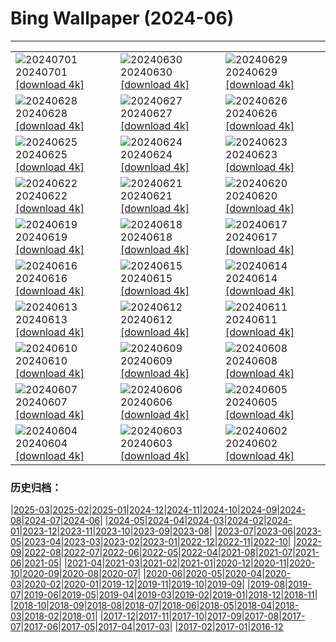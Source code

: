 # Bing Wallpaper (2024-06)
**************

<table><tr><td><img src="https://www.bing.com/th?id=OHR.UbudBali_EN-CA8434577809_1920x1080.jpg" alt="20240701"> 20240701 <a href="https://www.bing.com/th?id=OHR.UbudBali_EN-CA8434577809_UHD.jpg">[download 4k]</a></td><td><img src="https://www.bing.com/th?id=OHR.TourCorsica_EN-CA6661370949_1920x1080.jpg" alt="20240630"> 20240630 <a href="https://www.bing.com/th?id=OHR.TourCorsica_EN-CA6661370949_UHD.jpg">[download 4k]</a></td><td><img src="https://www.bing.com/th?id=OHR.ChristopherPark_EN-CA4001451105_1920x1080.jpg" alt="20240629"> 20240629 <a href="https://www.bing.com/th?id=OHR.ChristopherPark_EN-CA4001451105_UHD.jpg">[download 4k]</a></td></tr><tr><td><img src="https://www.bing.com/th?id=OHR.FlorenceDuomo_EN-CA9972074175_1920x1080.jpg" alt="20240628"> 20240628 <a href="https://www.bing.com/th?id=OHR.FlorenceDuomo_EN-CA9972074175_UHD.jpg">[download 4k]</a></td><td><img src="https://www.bing.com/th?id=OHR.CardinalfishAnemone_EN-CA9725559395_1920x1080.jpg" alt="20240627"> 20240627 <a href="https://www.bing.com/th?id=OHR.CardinalfishAnemone_EN-CA9725559395_UHD.jpg">[download 4k]</a></td><td><img src="https://www.bing.com/th?id=OHR.FireWave_EN-CA9559982578_1920x1080.jpg" alt="20240626"> 20240626 <a href="https://www.bing.com/th?id=OHR.FireWave_EN-CA9559982578_UHD.jpg">[download 4k]</a></td></tr><tr><td><img src="https://www.bing.com/th?id=OHR.FloresIsland_EN-CA9405786955_1920x1080.jpg" alt="20240625"> 20240625 <a href="https://www.bing.com/th?id=OHR.FloresIsland_EN-CA9405786955_UHD.jpg">[download 4k]</a></td><td><img src="https://www.bing.com/th?id=OHR.DhakaBangladesh_EN-CA1292742742_1920x1080.jpg" alt="20240624"> 20240624 <a href="https://www.bing.com/th?id=OHR.DhakaBangladesh_EN-CA1292742742_UHD.jpg">[download 4k]</a></td><td><img src="https://www.bing.com/th?id=OHR.BrazilRainforest_EN-CA8803781461_1920x1080.jpg" alt="20240623"> 20240623 <a href="https://www.bing.com/th?id=OHR.BrazilRainforest_EN-CA8803781461_UHD.jpg">[download 4k]</a></td></tr><tr><td><img src="https://www.bing.com/th?id=OHR.IndPeopleDay_EN-CA8734922275_1920x1080.jpg" alt="20240622"> 20240622 <a href="https://www.bing.com/th?id=OHR.IndPeopleDay_EN-CA8734922275_UHD.jpg">[download 4k]</a></td><td><img src="https://www.bing.com/th?id=OHR.KokinoMacedonia_EN-CA8649662259_1920x1080.jpg" alt="20240621"> 20240621 <a href="https://www.bing.com/th?id=OHR.KokinoMacedonia_EN-CA8649662259_UHD.jpg">[download 4k]</a></td><td><img src="https://www.bing.com/th?id=OHR.LewaGiraffe_EN-CA8570636554_1920x1080.jpg" alt="20240620"> 20240620 <a href="https://www.bing.com/th?id=OHR.LewaGiraffe_EN-CA8570636554_UHD.jpg">[download 4k]</a></td></tr><tr><td><img src="https://www.bing.com/th?id=OHR.LupinIceland_EN-CA8487496970_1920x1080.jpg" alt="20240619"> 20240619 <a href="https://www.bing.com/th?id=OHR.LupinIceland_EN-CA8487496970_UHD.jpg">[download 4k]</a></td><td><img src="https://www.bing.com/th?id=OHR.HummingThistle_EN-CA5661404552_1920x1080.jpg" alt="20240618"> 20240618 <a href="https://www.bing.com/th?id=OHR.HummingThistle_EN-CA5661404552_UHD.jpg">[download 4k]</a></td><td><img src="https://www.bing.com/th?id=OHR.RedFoxDad_EN-CA5585165755_1920x1080.jpg" alt="20240617"> 20240617 <a href="https://www.bing.com/th?id=OHR.RedFoxDad_EN-CA5585165755_UHD.jpg">[download 4k]</a></td></tr><tr><td><img src="https://www.bing.com/th?id=OHR.NazareWave_EN-CA5439968025_1920x1080.jpg" alt="20240616"> 20240616 <a href="https://www.bing.com/th?id=OHR.NazareWave_EN-CA5439968025_UHD.jpg">[download 4k]</a></td><td><img src="https://www.bing.com/th?id=OHR.PeggysCove_EN-CA5369786988_1920x1080.jpg" alt="20240615"> 20240615 <a href="https://www.bing.com/th?id=OHR.PeggysCove_EN-CA5369786988_UHD.jpg">[download 4k]</a></td><td><img src="https://www.bing.com/th?id=OHR.RegistanUzbekistan_EN-CA2957046494_1920x1080.jpg" alt="20240614"> 20240614 <a href="https://www.bing.com/th?id=OHR.RegistanUzbekistan_EN-CA2957046494_UHD.jpg">[download 4k]</a></td></tr><tr><td><img src="https://www.bing.com/th?id=OHR.BigBendMilkyWay_EN-CA2391615132_1920x1080.jpg" alt="20240613"> 20240613 <a href="https://www.bing.com/th?id=OHR.BigBendMilkyWay_EN-CA2391615132_UHD.jpg">[download 4k]</a></td><td><img src="https://www.bing.com/th?id=OHR.GemsbokBotswana_EN-CA0854561262_1920x1080.jpg" alt="20240612"> 20240612 <a href="https://www.bing.com/th?id=OHR.GemsbokBotswana_EN-CA0854561262_UHD.jpg">[download 4k]</a></td><td><img src="https://www.bing.com/th?id=OHR.OsakaNight_EN-CA0467122795_1920x1080.jpg" alt="20240611"> 20240611 <a href="https://www.bing.com/th?id=OHR.OsakaNight_EN-CA0467122795_UHD.jpg">[download 4k]</a></td></tr><tr><td><img src="https://www.bing.com/th?id=OHR.BardenasBiosphere_EN-CA9390385116_1920x1080.jpg" alt="20240610"> 20240610 <a href="https://www.bing.com/th?id=OHR.BardenasBiosphere_EN-CA9390385116_UHD.jpg">[download 4k]</a></td><td><img src="https://www.bing.com/th?id=OHR.CanadianGP_EN-CA8496728904_1920x1080.jpg" alt="20240609"> 20240609 <a href="https://www.bing.com/th?id=OHR.CanadianGP_EN-CA8496728904_UHD.jpg">[download 4k]</a></td><td><img src="https://www.bing.com/th?id=OHR.HumpbackFamily_EN-CA7093213035_1920x1080.jpg" alt="20240608"> 20240608 <a href="https://www.bing.com/th?id=OHR.HumpbackFamily_EN-CA7093213035_UHD.jpg">[download 4k]</a></td></tr><tr><td><img src="https://www.bing.com/th?id=OHR.LesBravesNormandy_EN-CA6288296004_1920x1080.jpg" alt="20240607"> 20240607 <a href="https://www.bing.com/th?id=OHR.LesBravesNormandy_EN-CA6288296004_UHD.jpg">[download 4k]</a></td><td><img src="https://www.bing.com/th?id=OHR.MadagascarRiver_EN-CA5413298689_1920x1080.jpg" alt="20240606"> 20240606 <a href="https://www.bing.com/th?id=OHR.MadagascarRiver_EN-CA5413298689_UHD.jpg">[download 4k]</a></td><td><img src="https://www.bing.com/th?id=OHR.ChestnutBeeEater_EN-CA4730115773_1920x1080.jpg" alt="20240605"> 20240605 <a href="https://www.bing.com/th?id=OHR.ChestnutBeeEater_EN-CA4730115773_UHD.jpg">[download 4k]</a></td></tr><tr><td><img src="https://www.bing.com/th?id=OHR.CopenhagenBicycles_EN-CA1742529177_1920x1080.jpg" alt="20240604"> 20240604 <a href="https://www.bing.com/th?id=OHR.CopenhagenBicycles_EN-CA1742529177_UHD.jpg">[download 4k]</a></td><td><img src="https://www.bing.com/th?id=OHR.Annahummingbird_EN-CA0660927808_1920x1080.jpg" alt="20240603"> 20240603 <a href="https://www.bing.com/th?id=OHR.Annahummingbird_EN-CA0660927808_UHD.jpg">[download 4k]</a></td><td><img src="https://www.bing.com/th?id=OHR.PrideMonthSF_EN-CA8827257205_1920x1080.jpg" alt="20240602"> 20240602 <a href="https://www.bing.com/th?id=OHR.PrideMonthSF_EN-CA8827257205_UHD.jpg">[download 4k]</a></td></tr></table>

### 历史归档：

|[2025-03](/../2025-03/2025-03.md)|[2025-02](/../2025-02/2025-02.md)|[2025-01](/../2025-01/2025-01.md)|[2024-12](/../2024-12/2024-12.md)|[2024-11](/../2024-11/2024-11.md)|[2024-10](/../2024-10/2024-10.md)|[2024-09](/../2024-09/2024-09.md)|[2024-08](/../2024-08/2024-08.md)|[2024-07](/../2024-07/2024-07.md)|[2024-06](/2024-06.md)|
|[2024-05](/../2024-05/2024-05.md)|[2024-04](/../2024-04/2024-04.md)|[2024-03](/../2024-03/2024-03.md)|[2024-02](/../2024-02/2024-02.md)|[2024-01](/../2024-01/2024-01.md)|[2023-12](/../2023-12/2023-12.md)|[2023-11](/../2023-11/2023-11.md)|[2023-10](/../2023-10/2023-10.md)|[2023-09](/../2023-09/2023-09.md)|[2023-08](/../2023-08/2023-08.md)|
|[2023-07](/../2023-07/2023-07.md)|[2023-06](/../2023-06/2023-06.md)|[2023-05](/../2023-05/2023-05.md)|[2023-04](/../2023-04/2023-04.md)|[2023-03](/../2023-03/2023-03.md)|[2023-02](/../2023-02/2023-02.md)|[2023-01](/../2023-01/2023-01.md)|[2022-12](/../2022-12/2022-12.md)|[2022-11](/../2022-11/2022-11.md)|[2022-10](/../2022-10/2022-10.md)|
|[2022-09](/../2022-09/2022-09.md)|[2022-08](/../2022-08/2022-08.md)|[2022-07](/../2022-07/2022-07.md)|[2022-06](/../2022-06/2022-06.md)|[2022-05](/../2022-05/2022-05.md)|[2022-04](/../2022-04/2022-04.md)|[2021-08](/../2021-08/2021-08.md)|[2021-07](/../2021-07/2021-07.md)|[2021-06](/../2021-06/2021-06.md)|[2021-05](/../2021-05/2021-05.md)|
|[2021-04](/../2021-04/2021-04.md)|[2021-03](/../2021-03/2021-03.md)|[2021-02](/../2021-02/2021-02.md)|[2021-01](/../2021-01/2021-01.md)|[2020-12](/../2020-12/2020-12.md)|[2020-11](/../2020-11/2020-11.md)|[2020-10](/../2020-10/2020-10.md)|[2020-09](/../2020-09/2020-09.md)|[2020-08](/../2020-08/2020-08.md)|[2020-07](/../2020-07/2020-07.md)|
|[2020-06](/../2020-06/2020-06.md)|[2020-05](/../2020-05/2020-05.md)|[2020-04](/../2020-04/2020-04.md)|[2020-03](/../2020-03/2020-03.md)|[2020-02](/../2020-02/2020-02.md)|[2020-01](/../2020-01/2020-01.md)|[2019-12](/../2019-12/2019-12.md)|[2019-11](/../2019-11/2019-11.md)|[2019-10](/../2019-10/2019-10.md)|[2019-09](/../2019-09/2019-09.md)|
|[2019-08](/../2019-08/2019-08.md)|[2019-07](/../2019-07/2019-07.md)|[2019-06](/../2019-06/2019-06.md)|[2019-05](/../2019-05/2019-05.md)|[2019-04](/../2019-04/2019-04.md)|[2019-03](/../2019-03/2019-03.md)|[2019-02](/../2019-02/2019-02.md)|[2019-01](/../2019-01/2019-01.md)|[2018-12](/../2018-12/2018-12.md)|[2018-11](/../2018-11/2018-11.md)|
|[2018-10](/../2018-10/2018-10.md)|[2018-09](/../2018-09/2018-09.md)|[2018-08](/../2018-08/2018-08.md)|[2018-07](/../2018-07/2018-07.md)|[2018-06](/../2018-06/2018-06.md)|[2018-05](/../2018-05/2018-05.md)|[2018-04](/../2018-04/2018-04.md)|[2018-03](/../2018-03/2018-03.md)|[2018-02](/../2018-02/2018-02.md)|[2018-01](/../2018-01/2018-01.md)|
|[2017-12](/../2017-12/2017-12.md)|[2017-11](/../2017-11/2017-11.md)|[2017-10](/../2017-10/2017-10.md)|[2017-09](/../2017-09/2017-09.md)|[2017-08](/../2017-08/2017-08.md)|[2017-07](/../2017-07/2017-07.md)|[2017-06](/../2017-06/2017-06.md)|[2017-05](/../2017-05/2017-05.md)|[2017-04](/../2017-04/2017-04.md)|[2017-03](/../2017-03/2017-03.md)|
|[2017-02](/../2017-02/2017-02.md)|[2017-01](/../2017-01/2017-01.md)|[2016-12](/../2016-12/2016-12.md)
